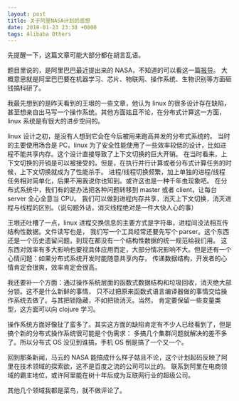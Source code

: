 ```yaml
---
layout: post
title: 关于阿里NASA计划的感想
date: 2018-01-23 23:38 +0800
tags: Alibaba Others
---
```


先提醒一下，这篇文章可能大部分都在胡言乱语。

题目里说的，是阿里巴巴最近提出来的
NASA，不知道的可以看这一篇[报导](http://pit.ifeng.com/a/20170314/50776690_0.shtml)。
大概意思就是阿里巴巴要在机器学习、芯片、物联网、操作系统、生物识别等方面砸钱搞科研了。

我最先想到的是昨天看到的王垠的一些文章，他认为 linux
的很多设计存在缺陷，
甚至想亲自出马写一个操作系统。其他方面姑且不论，在分布式计算这一方面，
linux 系统是有很大的进步空间的。

linux 设计之初，是没有人想到它会在今后被用来跑高并发的分布式系统的。
当时的主要使用场合是 PC，linux
为了安全性能使用了一些效率较低的设计，比如进程不能共享内存。这个设计直接导致了上下文切换的巨大开销。
在当时看来，上下文切换的开销是可以被接受的。但是，在执行并行计算或者分布式计算任务的时候，上下文切换就成为了性能杀手。
进程/线程切换频繁，加上单独的进程/线程任务相对简单化，后果不用我说你也知到。或许这也是一种千年虫现象吧。
在分布式系统中，我们有的是办法把各种问题转移到 master 或者
client，让每台 server 全心全意当 CPU。
我们可以做到进程内存共享，消灭上下文切换，消灭进程与线程的区别。（说句题外话，消灭线程绝对是一件大快人心的事）

王垠还吐槽了一点，linux
进程交换信息的主要方式是字符串，进程间没法相互传结构性数据。文件读写也是，
我们写一个工具经常还要先写个
parser。这个东西还是一个历史遗留问题，到现在都没有一个结构性数据的统一规范给我们用。
这东西对效率有多大影响也要视具体应用而定，大部分情况影响不大。但是还有一个心情问题：如果分布式系统开发时能随意共享内存，
传递数据结构，开发者的心情肯定会很爽，效率肯定会很高。

我还要补一个方面：通过操作系统层面的函数式数据结构和垃圾回收，消灭绝大部分锁。这不是什么新鲜的事情，
只不过把原来函数式语言编译器做的事情交给操作系统去做了。与其把锁隐藏，不如把锁消灭。当然，
肯定要保留一些变量类型，这方面可以向 clojure 学习。

操作系统方面好像扯了蛮多了。其实这方面的缺陷肯定有不少人已经看到了，但是搞个新的分布式操作系统很可能是个伪需求：
多搞几个集群问题就解决的差不多了。所以分布式 OS 没见到谁搞，手机 OS
倒是搞了一个又一个。

回到那条新闻，马云的 NASA
能搞成什么样子姑且不论，这个计划起码反映了阿里在技术领域的探索欲，这不是百度之流的公司可以比的。
联系到阿里在电商领域的霸主地位，或许阿里能在树十年后成为互联网行业的超级公司。

其他几个领域我都是菜鸟，就不做评论了。
